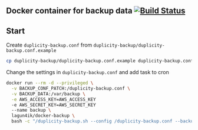 Docker container for backup data [![Build Status](https://travis-ci.org/lagun4ik/docker-backup.svg?branch=master)](https://travis-ci.org/lagun4ik/docker-backup)
-------------

## Start

Create `duplicity-backup.conf` from `duplicity-backup/duplicity-backup.conf.example`

```bash
cp duplicity-backup/duplicity-backup.conf.example duplicity-backup.conf
```

Change the settings in `duplicity-backup.conf` and add task to cron

```bash
docker run --rm -d --privileged \
  -v BACKUP_CONF_PATCH:/duplicity-backup.conf \
  -v BACKUP_DATA:/var/backup \
  -e AWS_ACCESS_KEY=AWS_ACCESS_KEY
  -e AWS_SECRET_KEY=AWS_SECRET_KEY
  --name backup \
  lagun4ik/docker-backup \
  bash -c "/duplicity-backup.sh --config /duplicity-backup.conf --backup"
```
